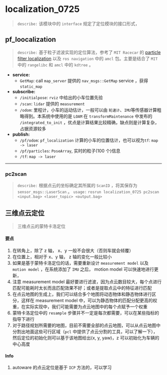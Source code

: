# localization_0725

> `describe:` 该模块中的 `interface` 规定了定位模块的接口形式，

## pf_loocalization

> `describe:` 基于粒子滤波实现的定位算法，参考了 `MIT Racecar` 的 [particle filter localization](https://github.com/mit-racecar/particle_filter#particle-filter-localization) 以及 `ros navigation` 中的 `amcl` 包。主要是结合了 `MIT` 中的 `rangelibc` 和 `amcl` 中的 `kdtree` 。

- **service:**
    - `GetMap`: call `map_server` 提供的 `nav_msgs::GetMap` service ，获得 `static_map`
- **subscribe:**
    - `/initialpose`: `rviz` 中给出的小车位置先验
    - `/scan`: `lidar` 提供的 `measurement`
    - `/odom`: 里程计，小车的运动估计，一般可以由 `轮速计`、`IMU`等传感器计算粗略得到。本系统中使用的是 `LOAM` 在 `transformMaintenance` 中发布的 `/integrated_to_init` ，优点是计算结果比较精确，缺点则是计算复杂，占据资源较多
- **publish:**
    - `/pf/odom`: `pf_localization` 计算的小车的位置估计，也可以视为`tf`: `map -> laser`
    - `/pf/particles`: `PoseArray`, 实时的粒子(100 个)信息
    - `/tf`: `map -> laser`


---

### pc2scan

> `describe:` 根据点云的坐标确定其所属的 `ScanID` ，将其保存为 `sensor_msgs::LaserScan` 。
> `usage:` `rosrun localization_0725 pc2scan <input.bag> <laser_topic> <output.bag>`


## 三维点云定位

> 三维点云的蒙特卡洛定位

#### 要点

1. 在转角上，除了 z 轴， x、y 一般不会很大（否则车就会倾覆）
2. 在位置上，相对于 x、y 轴， z 轴的变化一般比较小
3. 如果是基于蒙特卡洛定位的话，需要重新设计 `measurement model` 以及 `motion model` ，在系统添加了 `IMU` 之后， motion model 可以快速地进行更新，
4. 注意 measurement model 最好要进行滤波，因为点云数目较大，每个点进行匹配可能耗时太长而且匹配效果不好；或者是提取点云中的特征进行匹配
5. 在点云地图的生成上，我们可以结合多个地图将动态物体和静态物体进行区分，这样在 measurement model 中，可以为静态物体的匹配分配更高的权重，在实际实现中，我们可能需要为点云地图中的每个点赋予一个权重
6. 蒙特卡洛定位中的 `resample` 步骤并不一定是每次都需要，可以在某些指标的指导下进行
7. 对于路径规划所需要的地图，目前不需要全部的点云地图，可以从点云地图中分割出地面这些可行区域（`pcl` 中提供了点云分割的工具，可以了解一下），然后定位的初始化则可以基于该地图给出(x, y, yaw)，z 可以初始化为车辆的中心高度

#### Info

1. autoware 的点云定位是基于 `ICP` 方法的，可以学习